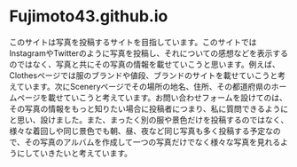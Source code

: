 # Fujimoto43.github.io
このサイトは写真を投稿するサイトを目指しています。このサイトではInstagramやTwitterのように写真を投稿し、それについての感想などを表示するのではなく、写真と共にその写真の情報を載せていこうと思います。例えば、Clothesページでは服のブランドや値段、ブランドのサイトを載せていこうと考えています。次にSceneryページでその場所の地名、住所、その都道府県のホームページを載せていこうと考えています。お問い合わせフォームを設けてのは、その写真の情報をもっと知りたい場合に投稿者につまり、私に質問できるようにと思い、設けました。また、まったく別の服や景色だけを投稿するのではなく、様々な着回しや同じ景色でも朝、昼、夜など同じ写真も多く投稿する予定なので、その写真のアルバムを作成して一つの写真だけでなく様々な写真を見れるようにしていきたいと考えています。
